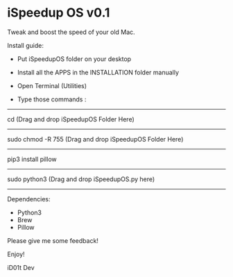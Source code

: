 # iSpeedup OS v0.1

Tweak and boost the speed of your old Mac.


Install guide:


- Put iSpeedupOS folder on your desktop 


- Install all the APPS in the INSTALLATION folder manually


- Open Terminal (Utilities)


- Type those commands :


---------------------------------------

cd (Drag and drop iSpeedupOS Folder Here)

---------------------------------------

sudo chmod -R 755 (Drag and drop iSpeedupOS Folder Here)

---------------------------------------

pip3 install pillow

---------------------------------------

sudo python3 (Drag and drop iSpeedupOS.py here)

---------------------------------------



Dependencies:
- Python3
- Brew
- Pillow



Please give me some feedback!


Enjoy!


iD01t Dev





